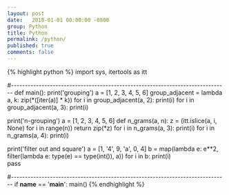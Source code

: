 ```yaml
---
layout: post
date:   2018-01-01 00:00:00 -0800
group: Python
title: Python
permalink: /python/
published: true
comments: false
---
```


{% highlight python %}
import sys, itertools as itt


#------------------------------------------------------------------------------
def main():
  print('grouping')
  a = [1, 2, 3, 4, 5, 6]
  group_adjacent = lambda a, k: zip(*([iter(a)] * k))
  for i in group_adjacent(a, 2): print(i)
  for i in group_adjacent(a, 3): print(i)

  print('n-grouping')
  a = [1, 2, 3, 4, 5, 6]
  def n_grams(a, n):
      z = (itt.islice(a, i, None) for i in range(n))
      return zip(*z)
  for i in n_grams(a, 3): print(i)
  for i in n_grams(a, 4): print(i)

  print('filter out and square')
  a = [1, '4', 9, 'a', 0, 4]
  b = map(lambda e: e**2, filter(lambda e: type(e) == type(int()), a))
  for i in b: print(i)  
  pass


#------------------------------------------------------------------------------
if __name__ == '__main__': main()
{% endhighlight %}

